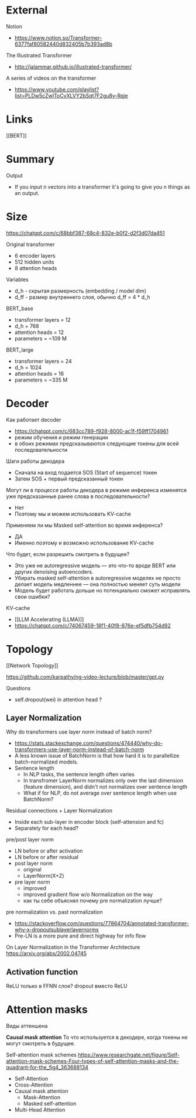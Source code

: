 

# External

Notion
- https://www.notion.so/Transformer-6377faf80582440d832405b7b393ad8b

The Illustrated Transformer
- http://jalammar.github.io/illustrated-transformer/

A series of videos on the transformer
- https://www.youtube.com/playlist?list=PLDw5cZwIToCvXLVY2bSqt7F2gu8y-Rqje


# Links

[[BERT]]

# Summary

Output
- If you input n vectors into a transformer it's going to give you n things as an output.

# Size

https://chatgpt.com/c/68bbf387-68c4-832e-b0f2-d2f3d07da451

Original transformer
- 6 encoder layers
- 512 hidden units
- 8 attention heads

Variables
- d_h - скрытая размерность (embedding / model dim)
- d_ff - размер внутреннего слоя, обычно d_ff = 4 * d_h

BERT_base
- transformer layers = 12
- d_h = 768
- attention heads = 12
- parameters = ~109 M

BERT_large
- transformer layers = 24
- d_h = 1024
- attention heads = 16
- parameters = ~335 M


# Decoder

Как работает decoder
- https://chatgpt.com/c/683cc789-f928-8000-ac1f-f59ff1704961
- режим обучения и режим генерации
- в обоих режимах предсказываются следующие токены для всей последовательности

Шаги работы декодера
- Сначала на вход подается SOS (Start of sequence) токен
- Затем SOS + первый предсказанный токен

Могут ли в процессе работы декодера в режиме инференса изменятся уже предсказанные ранее слова в последовательности?
- Нет
- Поэтому мы и можем использовать KV-cache

Применяем ли мы Masked self-attention во время инференса?
- ДА
- Именно поэтому и возможно использование KV-cache

Что будет, если разрешить смотреть в будущее?
- Это уже не autoregressive модель — это что-то вроде BERT или других denoising autoencoders.
- Убирать masked self-attention в autoregressive моделях не просто делает модель медленнее —  она полностью меняет суть модели
- Модель будет работать дольше но потенциально сможет исправлять свои ошибки?

KV-cache
- [[LLM Accelerating (LLMA)]]
- https://chatgpt.com/c/74067459-18f1-40f8-876e-ef5dfb754d92

# Topology

[[Network Topology]]

https://github.com/karpathy/ng-video-lecture/blob/master/gpt.py

Questions
- self.dropout(wei) in attention head ?

## Layer Normalization

Why do transformers use layer norm instead of batch norm?
- https://stats.stackexchange.com/questions/474440/why-do-transformers-use-layer-norm-instead-of-batch-norm
- A less known issue of BatchNorm is that how hard it is to parallellize batch-normalized models.
- Sentence length
	- In NLP tasks, the sentence length often varies
	- In transfromer LayerNorm normalizes only over the last dimension (feature dimension), and didn't not normalizes over sentence length
	- What if for NLP, do not average over sentence length when use BatchNorm?

Residual connections + Layer Normalization
- Inside each sub-layer in encoder block (self-attension and fc)
- Separately for each head?

pre/post layer norm
- LN before or after activation
- LN before or after residual
- post layer norm
	- original
	- LayerNorm(X+Z)
- pre layer norm
	- improved
	- improved gradient flow w/o Normalization on the way
	- как ты себе объяснял почему pre normalization лучше?

pre normalization vs. past normalization
- https://stackoverflow.com/questions/77864704/annotated-transformer-why-x-dropoutsublayerlayernormx
- Pre-LN is a more pure and direct highway for info flow

On Layer Normalization in the Transformer Architecture
https://arxiv.org/abs/2002.04745


## Activation function

ReLU только в FFNN слое?
dropout вместо ReLU

# Attention masks
Виды аттеншена

**Causal mask attention**
То что используется в декодере, когда токены не могут смотреть в будущее.

Self-attention mask schemes
https://www.researchgate.net/figure/Self-attention-mask-schemes-Four-types-of-self-attention-masks-and-the-quadrant-for-the_fig4_363688134


- Self-Attention
- Cross-Attention
- Causal mask attention
	- Mask-Attention
	- Masked self-attention
- Multi-Head Attention